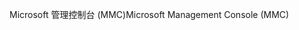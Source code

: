 <span data-ttu-id="07e34-101">Microsoft 管理控制台 (MMC)</span><span class="sxs-lookup"><span data-stu-id="07e34-101">Microsoft Management Console (MMC)</span></span>
